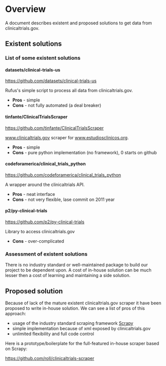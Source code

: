 # Overview

A document describes existent and proposed solutions to get data from clinicaltrials.gov.

## Existent solutions

### List of some existent solutions

#### datasets/clinical-trials-us

https://github.com/datasets/clinical-trials-us

Rufus's simple script to process all data from clinicaltrials.gov.

- **Pros** - simple
- **Cons** - not fully automated (a deal breaker)

#### tinfante/ClinicalTrialsScraper

https://github.com/tinfante/ClinicalTrialsScraper

www.clinicaltrials.gov scraper for www.estudiosclinicos.org.

- **Pros** - simple
- **Cons** - pure python implementation (no framework), 0 starts on github

#### codeforamerica/clinical_trials_python

https://github.com/codeforamerica/clinical_trials_python

A wrapper around the clinicaltrials API.

- **Pros** - neat interface
- **Cons** - not very flexible, lase commit on 2011 year

#### p2/py-clinical-trials

https://github.com/p2/py-clinical-trials

Library to access clinicaltrials.gov

- **Cons** - over-complicated

### Assessment of existent solutions

There is no industry standard or well-maintained package to build our project to be dependent upon. A cost of in-house solution can be much lesser then a cost of learning and maintaining a side solution.

## Proposed solution

Because of lack of the mature existent clinicaltrials.gov scraper it have been proposed to write in-house solution. We can see a list of pros of this approach:
- usage  of the industry standard scraping framework [Scrapy](http://scrapy.org/)
- simple implementation because of xml exposed by clinicaltrials.gov
- unlimited flexibility and full code control

Here is a prototype/boilerplate for the full-featured in-house scraper based on Scrapy:

https://github.com/roll/clinicaltrials-scraper

